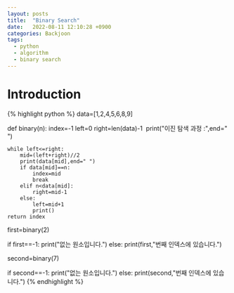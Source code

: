 ```yaml
---
layout: posts
title:  "Binary Search"
date:   2022-08-11 12:10:28 +0900
categories: Backjoon
tags:
  - python
  - algorithm
  - binary search
---
```


# Introduction

{% highlight python %}
data=[1,2,4,5,6,8,9]

def binary(n):
    ​​​​index=-1
    ​​​​left=0
    ​​​​right=len(data)-1
    ​​​​
    ​​​​print("이진 탐색 과정 :",end=" ")

    ​​​​while left<=right:
        ​​​​​​​​mid=(left+right)//2
        ​​​​​​​​print(data[mid],end=" ")
        ​​​​​​​​if data[mid]==n:
            ​​​​​​​​​​​​index=mid
            ​​​​​​​​​​​​break
        ​​​​​​​​elif n<data[mid]:
            ​​​​​​​​​​​​right=mid-1
        ​​​​​​​​else:
            ​​​​​​​​​​​​left=mid+1
            ​​​​print()
    ​​​​return index

first=binary(2)

if first==-1:
    ​​​​print("없는 원소입니다.")
else:
    ​​​​print(first,"번째 인덱스에 있습니다.")

second=binary(7)

if second==-1:
    ​​​​print("없는 원소입니다.")
else:
    ​​​​print(second,"번째 인덱스에 있습니다.")
{% endhighlight %}